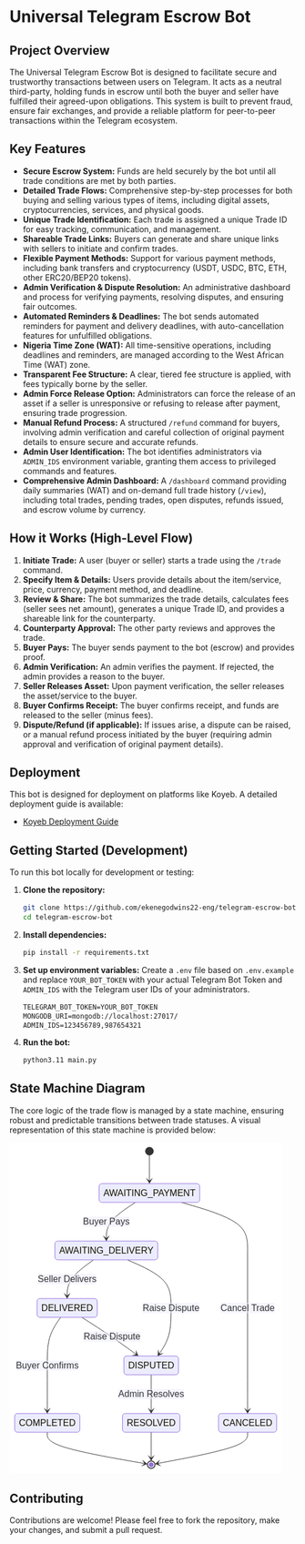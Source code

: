 # Universal Telegram Escrow Bot

## Project Overview

The Universal Telegram Escrow Bot is designed to facilitate secure and trustworthy transactions between users on Telegram. It acts as a neutral third-party, holding funds in escrow until both the buyer and seller have fulfilled their agreed-upon obligations. This system is built to prevent fraud, ensure fair exchanges, and provide a reliable platform for peer-to-peer transactions within the Telegram ecosystem.

## Key Features

*   **Secure Escrow System:** Funds are held securely by the bot until all trade conditions are met by both parties.
*   **Detailed Trade Flows:** Comprehensive step-by-step processes for both buying and selling various types of items, including digital assets, cryptocurrencies, services, and physical goods.
*   **Unique Trade Identification:** Each trade is assigned a unique Trade ID for easy tracking, communication, and management.
*   **Shareable Trade Links:** Buyers can generate and share unique links with sellers to initiate and confirm trades.
*   **Flexible Payment Methods:** Support for various payment methods, including bank transfers and cryptocurrency (USDT, USDC, BTC, ETH, other ERC20/BEP20 tokens).
*   **Admin Verification & Dispute Resolution:** An administrative dashboard and process for verifying payments, resolving disputes, and ensuring fair outcomes.
*   **Automated Reminders & Deadlines:** The bot sends automated reminders for payment and delivery deadlines, with auto-cancellation features for unfulfilled obligations.
*   **Nigeria Time Zone (WAT):** All time-sensitive operations, including deadlines and reminders, are managed according to the West African Time (WAT) zone.
*   **Transparent Fee Structure:** A clear, tiered fee structure is applied, with fees typically borne by the seller.
*   **Admin Force Release Option:** Administrators can force the release of an asset if a seller is unresponsive or refusing to release after payment, ensuring trade progression.
*   **Manual Refund Process:** A structured `/refund` command for buyers, involving admin verification and careful collection of original payment details to ensure secure and accurate refunds.
*   **Admin User Identification:** The bot identifies administrators via `ADMIN_IDS` environment variable, granting them access to privileged commands and features.
*   **Comprehensive Admin Dashboard:** A `/dashboard` command providing daily summaries (WAT) and on-demand full trade history (`/view`), including total trades, pending trades, open disputes, refunds issued, and escrow volume by currency.

## How it Works (High-Level Flow)

1.  **Initiate Trade:** A user (buyer or seller) starts a trade using the `/trade` command.
2.  **Specify Item & Details:** Users provide details about the item/service, price, currency, payment method, and deadline.
3.  **Review & Share:** The bot summarizes the trade details, calculates fees (seller sees net amount), generates a unique Trade ID, and provides a shareable link for the counterparty.
4.  **Counterparty Approval:** The other party reviews and approves the trade.
5.  **Buyer Pays:** The buyer sends payment to the bot (escrow) and provides proof.
6.  **Admin Verification:** An admin verifies the payment. If rejected, the admin provides a reason to the buyer.
7.  **Seller Releases Asset:** Upon payment verification, the seller releases the asset/service to the buyer.
8.  **Buyer Confirms Receipt:** The buyer confirms receipt, and funds are released to the seller (minus fees).
9.  **Dispute/Refund (if applicable):** If issues arise, a dispute can be raised, or a manual refund process initiated by the buyer (requiring admin approval and verification of original payment details).

## Deployment

This bot is designed for deployment on platforms like Koyeb. A detailed deployment guide is available:

*   [Koyeb Deployment Guide](koyeb_deployment_guide.md)

## Getting Started (Development)

To run this bot locally for development or testing:

1.  **Clone the repository:**
    ```bash
    git clone https://github.com/ekenegodwins22-eng/telegram-escrow-bot.git
    cd telegram-escrow-bot
    ```
2.  **Install dependencies:**
    ```bash
    pip install -r requirements.txt
    ```
3.  **Set up environment variables:**
    Create a `.env` file based on `.env.example` and replace `YOUR_BOT_TOKEN` with your actual Telegram Bot Token and `ADMIN_IDS` with the Telegram user IDs of your administrators.
    ```
    TELEGRAM_BOT_TOKEN=YOUR_BOT_TOKEN
    MONGODB_URI=mongodb://localhost:27017/
    ADMIN_IDS=123456789,987654321
    ```
4.  **Run the bot:**
    ```bash
    python3.11 main.py
    ```

## State Machine Diagram

The core logic of the trade flow is managed by a state machine, ensuring robust and predictable transitions between trade statuses. A visual representation of this state machine is provided below:

![Trade State Machine](state_machine.png)

## Contributing

Contributions are welcome! Please feel free to fork the repository, make your changes, and submit a pull request.
